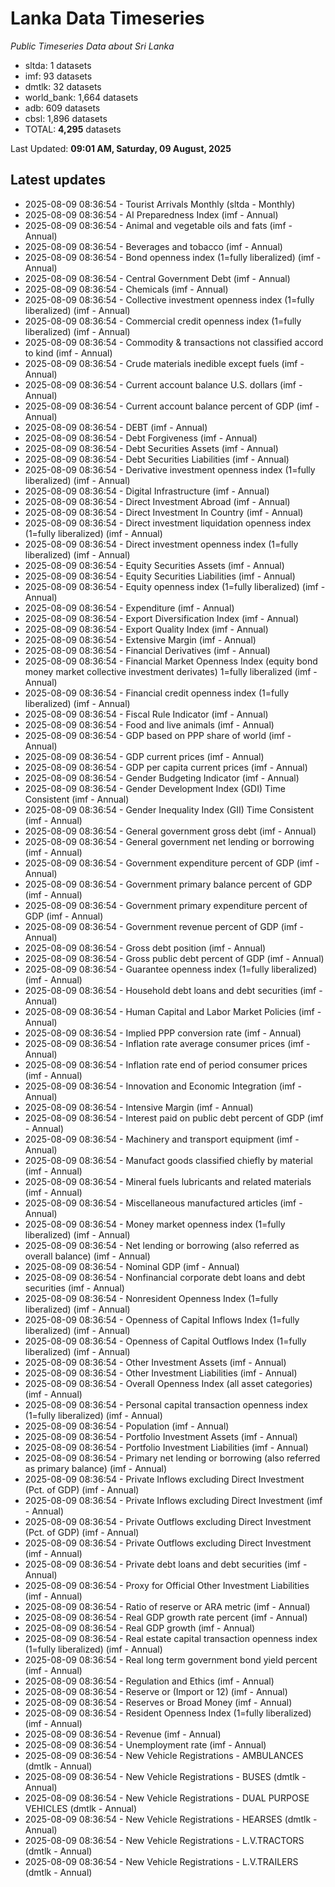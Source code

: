 # Lanka Data Timeseries
*Public Timeseries Data about Sri Lanka*

* sltda: 1 datasets
* imf: 93 datasets
* dmtlk: 32 datasets
* world_bank: 1,664 datasets
* adb: 609 datasets
* cbsl: 1,896 datasets
* TOTAL: **4,295** datasets

Last Updated: **09:01 AM, Saturday, 09 August, 2025**

## Latest updates

* 2025-08-09 08:36:54 - Tourist Arrivals Monthly (sltda - Monthly)
* 2025-08-09 08:36:54 - AI Preparedness Index (imf - Annual)
* 2025-08-09 08:36:54 - Animal and vegetable oils and fats (imf - Annual)
* 2025-08-09 08:36:54 - Beverages and tobacco (imf - Annual)
* 2025-08-09 08:36:54 - Bond openness index (1=fully liberalized) (imf - Annual)
* 2025-08-09 08:36:54 - Central Government Debt (imf - Annual)
* 2025-08-09 08:36:54 - Chemicals (imf - Annual)
* 2025-08-09 08:36:54 - Collective investment openness index (1=fully liberalized) (imf - Annual)
* 2025-08-09 08:36:54 - Commercial credit openness index (1=fully liberalized) (imf - Annual)
* 2025-08-09 08:36:54 - Commodity & transactions not classified accord to kind (imf - Annual)
* 2025-08-09 08:36:54 - Crude materials inedible except fuels (imf - Annual)
* 2025-08-09 08:36:54 - Current account balance U.S. dollars (imf - Annual)
* 2025-08-09 08:36:54 - Current account balance percent of GDP (imf - Annual)
* 2025-08-09 08:36:54 - DEBT (imf - Annual)
* 2025-08-09 08:36:54 - Debt Forgiveness (imf - Annual)
* 2025-08-09 08:36:54 - Debt Securities Assets (imf - Annual)
* 2025-08-09 08:36:54 - Debt Securities Liabilities (imf - Annual)
* 2025-08-09 08:36:54 - Derivative investment openness index (1=fully liberalized) (imf - Annual)
* 2025-08-09 08:36:54 - Digital Infrastructure (imf - Annual)
* 2025-08-09 08:36:54 - Direct Investment Abroad (imf - Annual)
* 2025-08-09 08:36:54 - Direct Investment In Country (imf - Annual)
* 2025-08-09 08:36:54 - Direct investment liquidation openness index (1=fully liberalized) (imf - Annual)
* 2025-08-09 08:36:54 - Direct investment openness index (1=fully liberalized) (imf - Annual)
* 2025-08-09 08:36:54 - Equity Securities Assets (imf - Annual)
* 2025-08-09 08:36:54 - Equity Securities Liabilities (imf - Annual)
* 2025-08-09 08:36:54 - Equity openness index (1=fully liberalized) (imf - Annual)
* 2025-08-09 08:36:54 - Expenditure (imf - Annual)
* 2025-08-09 08:36:54 - Export Diversification Index (imf - Annual)
* 2025-08-09 08:36:54 - Export Quality Index (imf - Annual)
* 2025-08-09 08:36:54 - Extensive Margin (imf - Annual)
* 2025-08-09 08:36:54 - Financial Derivatives (imf - Annual)
* 2025-08-09 08:36:54 - Financial Market Openness Index (equity bond money market collective investment derivates) 1=fully liberalized (imf - Annual)
* 2025-08-09 08:36:54 - Financial credit openness index (1=fully liberalized) (imf - Annual)
* 2025-08-09 08:36:54 - Fiscal Rule Indicator (imf - Annual)
* 2025-08-09 08:36:54 - Food and live animals (imf - Annual)
* 2025-08-09 08:36:54 - GDP based on PPP share of world (imf - Annual)
* 2025-08-09 08:36:54 - GDP current prices (imf - Annual)
* 2025-08-09 08:36:54 - GDP per capita current prices (imf - Annual)
* 2025-08-09 08:36:54 - Gender Budgeting Indicator (imf - Annual)
* 2025-08-09 08:36:54 - Gender Development Index (GDI) Time Consistent (imf - Annual)
* 2025-08-09 08:36:54 - Gender Inequality Index (GII) Time Consistent (imf - Annual)
* 2025-08-09 08:36:54 - General government gross debt (imf - Annual)
* 2025-08-09 08:36:54 - General government net lending or borrowing (imf - Annual)
* 2025-08-09 08:36:54 - Government expenditure percent of GDP (imf - Annual)
* 2025-08-09 08:36:54 - Government primary balance percent of GDP (imf - Annual)
* 2025-08-09 08:36:54 - Government primary expenditure percent of GDP (imf - Annual)
* 2025-08-09 08:36:54 - Government revenue percent of GDP (imf - Annual)
* 2025-08-09 08:36:54 - Gross debt position (imf - Annual)
* 2025-08-09 08:36:54 - Gross public debt percent of GDP (imf - Annual)
* 2025-08-09 08:36:54 - Guarantee openness index (1=fully liberalized) (imf - Annual)
* 2025-08-09 08:36:54 - Household debt loans and debt securities (imf - Annual)
* 2025-08-09 08:36:54 - Human Capital and Labor Market Policies (imf - Annual)
* 2025-08-09 08:36:54 - Implied PPP conversion rate (imf - Annual)
* 2025-08-09 08:36:54 - Inflation rate average consumer prices (imf - Annual)
* 2025-08-09 08:36:54 - Inflation rate end of period consumer prices (imf - Annual)
* 2025-08-09 08:36:54 - Innovation and Economic Integration (imf - Annual)
* 2025-08-09 08:36:54 - Intensive Margin (imf - Annual)
* 2025-08-09 08:36:54 - Interest paid on public debt percent of GDP (imf - Annual)
* 2025-08-09 08:36:54 - Machinery and transport equipment (imf - Annual)
* 2025-08-09 08:36:54 - Manufact goods classified chiefly by material (imf - Annual)
* 2025-08-09 08:36:54 - Mineral fuels lubricants and related materials (imf - Annual)
* 2025-08-09 08:36:54 - Miscellaneous manufactured articles (imf - Annual)
* 2025-08-09 08:36:54 - Money market openness index (1=fully liberalized) (imf - Annual)
* 2025-08-09 08:36:54 - Net lending or borrowing (also referred as overall balance) (imf - Annual)
* 2025-08-09 08:36:54 - Nominal GDP (imf - Annual)
* 2025-08-09 08:36:54 - Nonfinancial corporate debt loans and debt securities (imf - Annual)
* 2025-08-09 08:36:54 - Nonresident Openness Index (1=fully liberalized) (imf - Annual)
* 2025-08-09 08:36:54 - Openness of Capital Inflows Index (1=fully liberalized) (imf - Annual)
* 2025-08-09 08:36:54 - Openness of Capital Outflows Index (1=fully liberalized) (imf - Annual)
* 2025-08-09 08:36:54 - Other Investment Assets (imf - Annual)
* 2025-08-09 08:36:54 - Other Investment Liabilities (imf - Annual)
* 2025-08-09 08:36:54 - Overall Openness Index (all asset categories) (imf - Annual)
* 2025-08-09 08:36:54 - Personal capital transaction openness index (1=fully liberalized) (imf - Annual)
* 2025-08-09 08:36:54 - Population (imf - Annual)
* 2025-08-09 08:36:54 - Portfolio Investment Assets (imf - Annual)
* 2025-08-09 08:36:54 - Portfolio Investment Liabilities (imf - Annual)
* 2025-08-09 08:36:54 - Primary net lending or borrowing (also referred as primary balance) (imf - Annual)
* 2025-08-09 08:36:54 - Private Inflows excluding Direct Investment (Pct. of GDP) (imf - Annual)
* 2025-08-09 08:36:54 - Private Inflows excluding Direct Investment (imf - Annual)
* 2025-08-09 08:36:54 - Private Outflows excluding Direct Investment (Pct. of GDP) (imf - Annual)
* 2025-08-09 08:36:54 - Private Outflows excluding Direct Investment (imf - Annual)
* 2025-08-09 08:36:54 - Private debt loans and debt securities (imf - Annual)
* 2025-08-09 08:36:54 - Proxy for Official Other Investment Liabilities (imf - Annual)
* 2025-08-09 08:36:54 - Ratio of reserve or ARA metric (imf - Annual)
* 2025-08-09 08:36:54 - Real GDP growth rate percent (imf - Annual)
* 2025-08-09 08:36:54 - Real GDP growth (imf - Annual)
* 2025-08-09 08:36:54 - Real estate capital transaction openness index (1=fully liberalized) (imf - Annual)
* 2025-08-09 08:36:54 - Real long term government bond yield percent (imf - Annual)
* 2025-08-09 08:36:54 - Regulation and Ethics (imf - Annual)
* 2025-08-09 08:36:54 - Reserve or (Import or 12) (imf - Annual)
* 2025-08-09 08:36:54 - Reserves or Broad Money (imf - Annual)
* 2025-08-09 08:36:54 - Resident Openness Index (1=fully liberalized) (imf - Annual)
* 2025-08-09 08:36:54 - Revenue (imf - Annual)
* 2025-08-09 08:36:54 - Unemployment rate (imf - Annual)
* 2025-08-09 08:36:54 - New Vehicle Registrations - AMBULANCES (dmtlk - Annual)
* 2025-08-09 08:36:54 - New Vehicle Registrations - BUSES (dmtlk - Annual)
* 2025-08-09 08:36:54 - New Vehicle Registrations - DUAL PURPOSE VEHICLES (dmtlk - Annual)
* 2025-08-09 08:36:54 - New Vehicle Registrations - HEARSES (dmtlk - Annual)
* 2025-08-09 08:36:54 - New Vehicle Registrations - L.V.TRACTORS (dmtlk - Annual)
* 2025-08-09 08:36:54 - New Vehicle Registrations - L.V.TRAILERS (dmtlk - Annual)